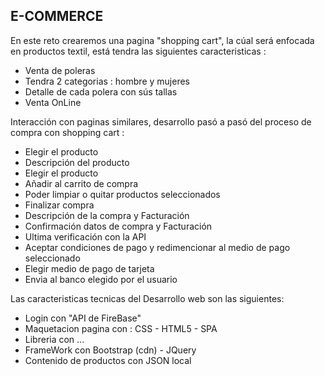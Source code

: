 ## E-COMMERCE
En este reto crearemos una pagina "shopping cart", la cúal será enfocada en productos textil, está tendra las siguientes caracteristicas :

-  Venta de poleras 
- Tendra 2 categorias : hombre y mujeres
- Detalle de cada polera con sús tallas 
- Venta OnLine

Interacción con paginas similares, desarrollo pasó a pasó del proceso de compra con shopping cart :

- Elegir el producto
- Descripción del producto
- Elegir el producto 
- Añadir al carrito de compra 
- Poder limpiar o quitar productos seleccionados
- Finalizar compra 
- Descripción de la compra y Facturación
- Confirmación datos de compra y Facturación
- Ultima verificación con la API
- Aceptar condiciones de pago y redimencionar al medio de pago seleccionado
- Elegir medio de pago de tarjeta
- Envia al banco elegido por el usuario

Las caracteristicas tecnicas del Desarrollo web son las siguientes:

- Login con "API de FireBase"
- Maquetacion pagina con : CSS - HTML5 - SPA
- Libreria con ...
- FrameWork con Bootstrap (cdn) - JQuery
- Contenido de productos con JSON local